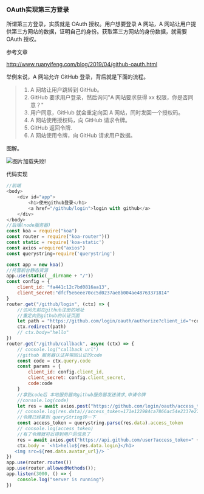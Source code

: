 ### OAuth实现第三方登录

所谓第三方登录，实质就是 OAuth 授权。用户想要登录 A 网站，A 网站让用户提供第三方网站的数据，证明自己的身份。获取第三方网站的身份数据，就需要 OAuth 授权。

参考文章

http://www.ruanyifeng.com/blog/2019/04/github-oauth.html

举例来说，A 网站允许 GitHub 登录，背后就是下面的流程。

> 1. A 网站让用户跳转到 GitHub。
> 2. GitHub 要求用户登录，然后询问"A 网站要求获得 xx 权限，你是否同意？"
> 3. 用户同意，GitHub 就会重定向回 A 网站，同时发回一个授权码。
> 4. A 网站使用授权码，向 GitHub 请求令牌。
> 5. GitHub 返回令牌.
> 6. A 网站使用令牌，向 GitHub 请求用户数据。

图解。

![图片加载失败!](https://gitee.com/gitee_fanjunyang/JueJin/raw/master/images/OAuth%E7%9A%84%E4%BD%BF%E7%94%A8_2.png)

代码实现

```js
//前端
<body>
    <div id="app">
        <h1>使用github登录</h1>
        <a href="/github/login">login with github</a>
    </div>
</body>
//后端(node服务器)
const koa = require("koa")
const router = require("koa-router")()
const static = require('koa-static')
const axios =require("axios")
const querystring=require('querystring')

const app = new koa()
//托管前台静态资源 
app.use(static(__dirname + "/"))
const config = {
    client_id: "fa441c12c7bd0816aa13",
    client_secret:"dfcf5e6eee70cc5d0237ae8b004ae48763371814"
}
router.get("/github/login", (ctx) => {
    //访问先前在github注册的地址
    //重定向到github的认证页面
    let path = "https://github.com/login/oauth/authorize?client_id="+config.client_id
    ctx.redirect(path)
    // ctx.body="hello"
})
router.get("/github/callback", async (ctx) => {
    // console.log("callback url")
    //github 服务器认证并带回认证的code
    const code = ctx.query.code
    const params = {
        client_id: config.client_id,
        client_secret: config.client_secret,
        code:code
    }
    //拿到code后 本地服务器向github服务器发送请求,申请令牌
    //console.log(code)
    let res = await axios.post("https://github.com/login/oauth/access_token", params)
    // console.log(res.data)//access_token=171e122984ca7866ac54e2337e27f9b98fbdf632&scope=&token_type=bearer
    //令牌已经拿到 queryString转一下
    const access_token = querystring.parse(res.data).access_token
    // console.log(access_token)
    //有了令牌就可以得到用户的信息了
    res = await axios.get("https://api.github.com/user?access_token=" + access_token)
    ctx.body = `<h1>hello${res.data.login}</h1>
   <img src=${res.data.avatar_url}/> `
})
app.use(router.routes())
app.use(router.allowedMethods());
app.listen(3000, () => {
    console.log("server is running")
})
```





